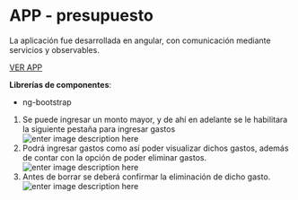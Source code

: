 # APP - presupuesto 
La aplicación fue desarrollada en angular, con comunicación mediante servicios y observables.

[VER APP](https://precious-salamander-f08216.netlify.app/ingresarPresupuesto)

**Librerías de componentes**:
* ng-bootstrap


1. Se puede ingresar un monto mayor, y de ahí en adelante se le habilitara la siguiente pestaña para ingresar gastos
![enter image description here](https://raw.githubusercontent.com/aniicossio1997/first-angular/main/app-presupuesto-observables/1_pantalla_principal.png)
2. Podrá ingresar gastos como así poder visualizar dichos gastos, además de contar con la opción de poder eliminar gastos.
![enter image description here](https://raw.githubusercontent.com/aniicossio1997/first-angular/main/app-presupuesto-observables/2_pantalla_lista_presupuesto.png)
3. Antes de borrar se deberá confirmar la eliminación de dicho gasto. ![enter image description here](https://raw.githubusercontent.com/aniicossio1997/first-angular/main/app-presupuesto-observables/3_modal.png)
